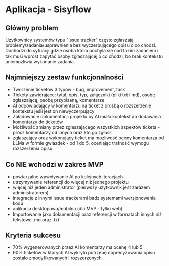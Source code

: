 # Aplikacja - Sisyflow

## Główny problem

Użytkownicy systemów typu "issue tracker" często zgłaszają problemy/zadania/usprawnienia bez wyczerpującego opisu o co chodzi. Dochodzi do sytuacji gdzie osoba która pochyla się nad takim zadaniem i tak musi wprost zapytać osoby zgłaszającej o co chodzi, bo brak kontekstu uniemożliwia wykonanie zadania.

## Najmniejszy zestaw funkcjonalności

- Tworzenie ticketów 3 typów - bug, improvement, task
- Tickety zawierające: tytuł, opis, typ, załączniki (pliki txt i md), osobę zgłaszającą, osobę przypisaną, komentarze
- AI odpowiadający w komentarzu na ticket z prośbą o rozszerzenie kontekstu jeśli jest on niewyczerpujący
- Załadowanie dokumentacji projektu by AI miało kontekst do dodawania komentarzy do ticketów
- Możliwość zmiany przez zgłaszającego wszystkich aspektów ticketa - prócz komentarzy od innych oraz kto go zgłosił
- zgłaszający oraz wykonujący ticket ma możliwość oceny komentarza od LLMa w formie gwiazdek - od 1 do 5, oceniając trafność wymogu rozszerzenia opisu

## Co NIE wchodzi w zakres MVP

- powtarzalne wywoływanie AI po kolejnych iteracjach
- utrzymywanie referencji do więcej niż jednego projektu
- więcej niż jeden administrator (pierwszy użytkownik jest zarazem administratorem)
- integracje z innymi issue trackerami badz systemami wersjonowania kodu
- aplikacja desktopowa/mobilna (dla MVP - tylko web)
- Importowanie jako dokumentacji oraz referencji w formatach innych niż tekstowe .md oraz .txt

## Kryteria sukcesu

- 70% wygenerowanych przez AI komentarzy ma ocenę 4 lub 5
- 90% ticketów w których AI wykryło potrzebę doprecyzowania opisu zostało zmodyfikowanych i rozszerzonych
